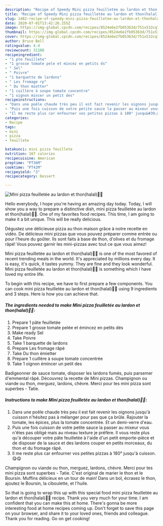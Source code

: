 ```yaml
---
description: "Recipe of Speedy Mini pizza feuilletée au lardon et thon(halal)👩‍🍳"
title: "Recipe of Speedy Mini pizza feuilletée au lardon et thon(halal)👩‍🍳"
slug: 1482-recipe-of-speedy-mini-pizza-feuilletee-au-lardon-et-thonhalal
date: 2020-07-01T13:42:26.255Z
image: https://img-global.cpcdn.com/recipes/8524e6e2fb05363d/751x532cq70/mini-pizza-feuilletee-au-lardon-et-thonhalal👩🍳-photo-principale-de-la-recette.jpg
thumbnail: https://img-global.cpcdn.com/recipes/8524e6e2fb05363d/751x532cq70/mini-pizza-feuilletee-au-lardon-et-thonhalal👩🍳-photo-principale-de-la-recette.jpg
cover: https://img-global.cpcdn.com/recipes/8524e6e2fb05363d/751x532cq70/mini-pizza-feuilletee-au-lardon-et-thonhalal👩🍳-photo-principale-de-la-recette.jpg
author: Bruce Bell
ratingvalue: 4.4
reviewcount: 31188
recipeingredient:
- "1 pte feuillete"
- "1 grosse tomate pele et mincez en petits ds"
- " Sel"
- " Poivre"
- "1 barquette de lardons"
- " Les fromage rp"
- " Du thon mietter"
- "1 cuillère à soupe tomate concentre"
- "1 oignon mincer un petit des"
recipeinstructions:
- "Dans une poêle chaude très peu il est fait revenir les oignons jusqu&#39;à cuisson n&#39;hésitez pas à mélanger pour pas que ça brûle. Rajouter la tomate, les épices, plus la tomate concentrée. Et un demi-verre d&#39;eau."
- "Puis une fois cuisson de votre petite sauce la passer au mixeur vous n&#39;êtes pas obligé mais au niveau texture je préfère. Il vous reste plus qu&#39;à découper votre pâte feuilletée à l&#39;aide d&#39;un petit emporte-pièce et de disposer de la sauce et des lardons couper en petits morceaux, du thon et du fromage râpé."
- "Il me reste plus car enfourner vos petites pizzas à 180° jusqu&#39;à cuisson.😋😋"
categories:
- Recipe
tags:
- mini
- pizza
- feuillete

katakunci: mini pizza feuillete 
nutrition: 167 calories
recipecuisine: American
preptime: "PT36M"
cooktime: "PT42M"
recipeyield: "3"
recipecategory: Dessert

---
```



![Mini pizza feuilletée au lardon et thon(halal)👩‍🍳](https://img-global.cpcdn.com/recipes/8524e6e2fb05363d/751x532cq70/mini-pizza-feuilletee-au-lardon-et-thonhalal👩🍳-photo-principale-de-la-recette.jpg)

Hello everybody, I hope you're having an amazing day today. Today, I will show you a way to prepare a distinctive dish, mini pizza feuilletée au lardon et thon(halal)👩‍🍳. One of my favorites food recipes. This time, I am going to make it a bit unique. This will be really delicious.

Dégustez une délicieuse pizza au thon maison grâce à notre recette en vidéo. De délicieux mini pizzas que vous pouvez préparer comme entrée ou pour l&#39;heure du goûter. Ils sont faits à base de thon, d&#39;olives et du fromage râpé! Vous pouvez garnir les mini-pizzas avec tout ce que vous aimez!

Mini pizza feuilletée au lardon et thon(halal)👩‍🍳 is one of the most favored of recent trending meals in the world. It's appreciated by millions every day. It is easy, it's quick, it tastes yummy. They are fine and they look wonderful. Mini pizza feuilletée au lardon et thon(halal)👩‍🍳 is something which I have loved my entire life.


To begin with this recipe, we have to first prepare a few components. You can cook mini pizza feuilletée au lardon et thon(halal)👩‍🍳 using 9 ingredients and 3 steps. Here is how you can achieve that.

<!--inarticleads1-->

##### The ingredients needed to make Mini pizza feuilletée au lardon et thon(halal)👩‍🍳:

1. Prepare 1 pâte feuilletée
1. Prepare 1 grosse tomate pelée et émincez en petits dés
1. Make ready  Sel
1. Take  Poivre
1. Take 1 barquette de lardons
1. Prepare  Les fromage râpé
1. Take  Du thon émietter
1. Prepare 1 cuillère à soupe tomate concentrée
1. Take 1 oignon émincer un petit des


Badigeonner de sauce tomate, disposer les lardons fumés, puis parsemer d&#39;emmental râpé. Découvrez la recette de Mini pizzas. Champignon ou viande ou thon, merguez, lardons, chèvre. Merci pour tes mini pizza sont superbes - Tatie. 

<!--inarticleads2-->

##### Instructions to make Mini pizza feuilletée au lardon et thon(halal)👩‍🍳:

1. Dans une poêle chaude très peu il est fait revenir les oignons jusqu&#39;à cuisson n&#39;hésitez pas à mélanger pour pas que ça brûle. Rajouter la tomate, les épices, plus la tomate concentrée. Et un demi-verre d&#39;eau.
1. Puis une fois cuisson de votre petite sauce la passer au mixeur vous n&#39;êtes pas obligé mais au niveau texture je préfère. Il vous reste plus qu&#39;à découper votre pâte feuilletée à l&#39;aide d&#39;un petit emporte-pièce et de disposer de la sauce et des lardons couper en petits morceaux, du thon et du fromage râpé.
1. Il me reste plus car enfourner vos petites pizzas à 180° jusqu&#39;à cuisson.😋😋


Champignon ou viande ou thon, merguez, lardons, chèvre. Merci pour tes mini pizza sont superbes - Tatie. C&#39;est original de marier le thon et le Boursin. Muffins délicieux en un tour de main! Dans un bol, écrasez le thon, ajoutez le Boursin, la ciboulette, et l&#39;huile. 

So that is going to wrap this up with this special food mini pizza feuilletée au lardon et thon(halal)👩‍🍳 recipe. Thank you very much for your time. I am confident that you can make this at home. There's gonna be more interesting food at home recipes coming up. Don't forget to save this page on your browser, and share it to your loved ones, friends and colleague. Thank you for reading. Go on get cooking!
